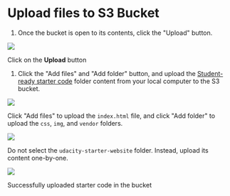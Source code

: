 # Upload files to S3 Bucket

1. Once the bucket is open to its contents, click the "Upload" button.

![](https://video.udacity-data.com/topher/2021/January/5ffd9f69_screenshot-2021-01-12-at-6.34.56-pm/screenshot-2021-01-12-at-6.34.56-pm.png)

Click on the **Upload** button

1. Click the "Add files" and "Add folder" button, and upload the [Student-ready starter code](https://drive.google.com/open?id=15vQ7-utH7wBJzdAX3eDmO9ls35J5_sEQ) folder content from your local computer to the S3 bucket.

![](https://video.udacity-data.com/topher/2021/January/5ffda68c_screenshot-2021-01-12-at-6.39.35-pm/screenshot-2021-01-12-at-6.39.35-pm.png)

Click "Add files" to upload the `index.html` file, and click "Add folder" to upload the `css`, `img`, and `vendor` folders.

![](https://video.udacity-data.com/topher/2021/January/5ffda497_screenshot-2021-01-12-at-6.46.16-pm/screenshot-2021-01-12-at-6.46.16-pm.png)

Do not select the `udacity-starter-website` folder. Instead, upload its content one-by-one.

![](https://video.udacity-data.com/topher/2021/January/5ffda6fa_screenshot-2021-01-12-at-7.10.46-pm/screenshot-2021-01-12-at-7.10.46-pm.png)

Successfully uploaded starter code in the bucket